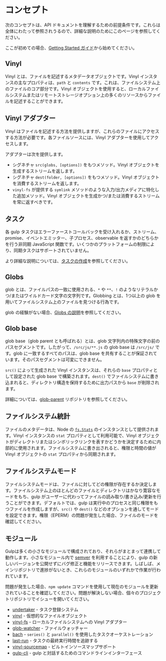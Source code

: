 <!-- front-matter
id: concepts
title: API Concepts
hide_title: true
sidebar_label: Concepts
-->

# コンセプト

次のコンセプトは、API ドキュメントを理解するための前提条件です。これらは全体にわたって参照されうるので、詳細な説明のためにこのページを参照してください。

ここが初めての場合、[Getting Started ガイド][quick-start-docs]から始めてください。

## Vinyl

Vinyl とは、ファイルを記述するメタデータオブジェクトです。Vinyl インスタンスの主なプロパティは、`path` と `contents` です。これは、ファイルシステム上のファイルのコア部分です。Vinyl オブジェクトを使用すると、ローカルファイルシステムまたはリモートストレージオプション上の多くのリソースからファイルを記述することができます。

## Vinyl アダプター

Vinyl はファイルを記述する方法を提供しますが、これらのファイルにアクセスする方法が必要です。各ファイルソースには、Vinyl アダプターを使用してアクセスします。

アダプターは次を提供します。
* シグネチャ `src(globs, [options])` をもつメソッド。Vinyl オブジェクトを生成するストリームを返します。
* シグネチャ `dest(folder, [options])` をもつメソッド。Vinyl オブジェクトを消費するストリームを返します。
* `vinyl-fs` が提供する `symlink` メソッドのような入力/出力メディアに特化した追加メソッド。Vinyl オブジェクトを生成かつ/または消費するストリームを常に返すべきです。

## タスク

各 gulp タスクはエラーファーストコールバックを受け入れるか、ストリーム、promise、イベントエミッター、子プロセス、observable を返すかのどちらかを行う非同期 JavaScript 関数です。いくつかのプラットフォームの制限により、同期タスクはサポートされていません。

より詳細な説明については、[タスクの作成][creating-tasks-doc]を参照してください。

## Globs

glob とは、ファイルパスの一致に使用される、`*` や `**`、`!` のようなリテラルかつ/またはワイルドカード文字の文字列です。Globbing とは、1つ以上の glob を用いてファイルシステム上のファイルを見つける行為です。

glob の経験がない場合、[Globs の説明][explaining-globs-docs]を参照してください。

## Glob base

glob base（glob parent とも呼ばれる）とは、glob 文字列内の特殊文字の前のパスセグメントです。したがって、`/src/js/**.js` の glob base は `/src/js/` です。glob に一致するすべてのパスは、glob base を共有することが保証されています。そのパスセグメントは可変にできません。

`src()` によって生成された Vinyl インスタンスは、それらの `base` プロパティとして設定された glob base で構築されます。`dest()` でファイルシステムに書き込まれると、ディレクトリ構造を保持するために出力パスから `base` が削除されます。

詳細については、[glob-parent][glob-parent-external] リポジトリを参照してください。

## ファイルシステム統計

ファイルのメタデータは、Node の [`fs.Stats`][fs-stats-external] のインスタンスとして提供されます。Vinyl インスタンスの `stat` プロパティとして利用可能で、Vinyl オブジェクトがディレクトリまたはシンボリックリンクを表すかどうかを決定するために内部的に使用されます。ファイルシステムに書き出されると、権限と時間の値が Vinyl オブジェクトの `stat` プロパティから同期されます。

## ファイルシステムモード

ファイルシステムモードは、ファイルに対してどの権限が存在するか決定します。ファイルシステム上のほとんどのファイルとディレクトリはかなり寛容なモードをもち、gulp がユーザーに代わってファイルの読み取り/書き込み/更新を行うことができます。デフォルトでは、gulp は実行中のプロセスと同じ権限をもつファイルを作成しますが、`src()` や `dest()` などのオプションを通してモードを設定できます。権限（EPERM）の問題が発生した場合、ファイルのモードを確認してください。

## モジュール

Gulpは多くの小さなモジュールで構成されており、それらがまとまって連携して動作します。小さなモジュール内で [semver][semver-external] を利用することにより、gulp の新しいバージョンを公開せずにバグ修正と機能をリリースできます。しばしば、メインリポジトリで進捗がないとき、これらのモジュールのいずれかで作業が行われています。

問題が発生した場合、`npm update` コマンドを使用して現在のモジュールを更新されていることを確認してください。問題が解決しない場合、個々のプロジェクトリポジトリでイシューを開いてください。

* [undertaker][undertaker-external] - タスク登録システム
* [vinyl][vinyl-external] - 仮想的なファイルオブジェクト
* [vinyl-fs][vinyl-fs-external] - ローカルファイルシステムへの Vinyl アダプター
* [glob-watcher][glob-watcher-external] - ファイルウォッチャー
* [bach][bach-external] - `series()` と `parallel()` を使用したタスクオーケストレーション
* [last-run][last-run-external] - タスクの最終実行時間を追跡する
* [vinyl-sourcemap][vinyl-sourcemap-external] - ビルトインソースマップサポート
* [gulp-cli][gulp-cli-external] - gulp と対話するためのコマンドラインインターフェース


[quick-start-docs]: ../getting-started/1-quick-start.md
[creating-tasks-doc]: ../getting-started/3-creating-tasks.md
[explaining-globs-docs]: ../getting-started/6-explaining-globs.md
[undertaker-external]: https://github.com/gulpjs/undertaker
[vinyl-external]: https://github.com/gulpjs/vinyl
[vinyl-fs-external]: https://github.com/gulpjs/vinyl-fs
[glob-watcher-external]: https://github.com/gulpjs/glob-watcher
[bach-external]: https://github.com/gulpjs/bach
[last-run-external]: https://github.com/gulpjs/last-run
[vinyl-sourcemap-external]: https://github.com/gulpjs/vinyl-sourcemap
[gulp-cli-external]: https://github.com/gulpjs/gulp-cli
[semver-external]: https://semver.org
[fs-stats-external]: https://nodejs.org/api/fs.html#fs_class_fs_stats
[glob-parent-external]: https://github.com/es128/glob-parent
